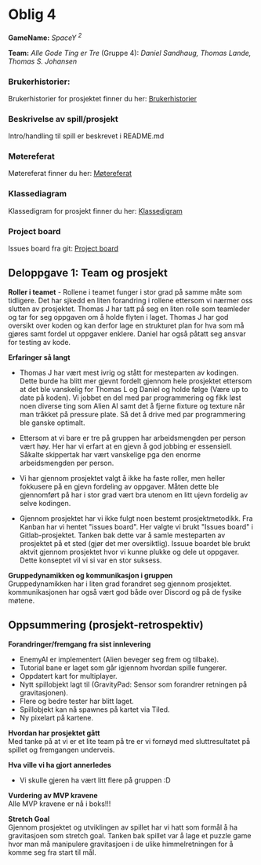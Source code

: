 # Oblig 4

**GameName:** *SpaceY <sup>2<sup/>*

**Team:** *Alle Gode Ting er Tre* (Gruppe 4): *Daniel Sandhaug, Thomas Lande, Thomas S. Johansen*

### Brukerhistorier: 
Brukerhistorier for prosjektet finner du her: [Brukerhistorier](Brukerhistorier.md)

### Beskrivelse av spill/prosjekt
Intro/handling til spill er beskrevet i README.md

### Møtereferat
Møtereferat finner du her: [Møtereferat](Møtereferat.md)

### Klassediagram
Klassedigram for prosjekt finner du her: [Klassedigram](Diagramavmain_Oblig3.png)

### Project board
Issues board fra git: [Project board](https://git.app.uib.no/group-4-team-2/inf112.22v.libgdx-template/-/boards)  

## Deloppgave 1: Team og prosjekt   

**Roller i teamet** - Rollene i teamet funger i stor grad på samme måte som tidligere. Det har sjkedd en liten forandring i rollene ettersom vi nærmer oss slutten av prosjektet. Thomas J har tatt på seg en liten rolle som teamleder og tar for seg oppgaven om å holde flyten i laget. Thomas J har god oversikt over koden og kan derfor lage en strukturet plan for hva som må gjøres samt fordel ut oppgaver enklere. Daniel har også påtatt seg ansvar for testing av kode.  

**Erfaringer så langt**  
- Thomas J har vært mest ivrig og stått for mesteparten av kodingen. Dette burde ha blitt mer gjevnt fordelt gjennom hele prosjektet ettersom at det ble vanskelig for Thomas L og Daniel og holde følge (Være up to date på koden). Vi jobbet en del med par programmering og fikk løst noen diverse ting som Alien AI samt det å fjerne fixture og texture når man tråkket på pressure plate. Så det å drive med par programmering ble ganske optimalt.

- Ettersom at vi bare er tre på gruppen har arbeidsmengden per person vært høy. Her har vi erfart at en gjevn å god jobbing er essensiell. Såkalte skippertak har vært vanskelige pga den enorme arbeidsmengden per person.  

- Vi har gjennom prosjektet valgt å ikke ha faste roller, men heller fokkusere på en gjevn fordeling av oppgaver. Måten dette ble gjennomført på har i stor grad vært bra utenom en litt ujevn fordelig av selve kodingen.  

- Gjennom prosjektet har vi ikke fulgt noen bestemt prosjektmetodikk. Fra Kanban har vi hentet "issues board". Her valgte vi brukt "Issues board" i Gitlab-prosjektet. Tanken bak dette var å samle mesteparten av prosjektet på et sted (gjør det mer oversiktlig). Issuue boardet ble brukt aktvit gjennom prosjektet hvor vi kunne plukke og dele ut oppgaver. Dette konseptet vil vi si var en stor suksess.

**Gruppedynamikken og kommunikasjon i gruppen**  
Gruppedynamikken har i liten grad forandret seg gjennom prosjektet. kommunikasjonen har også vært god både over Discord og på de fysike møtene.  

## Oppsummering (prosjekt-retrospektiv)  

**Forandringer/fremgang fra sist innlevering**  
- EnemyAI er implementert (Alien beveger seg frem og tilbake).  
- Tutorial bane er laget som går igjennom hvordan spille fungerer.  
- Oppdatert kart for multiplayer.
- Nytt spillobjekt lagt til (GravityPad: Sensor som forandrer retningen på gravitasjonen).  
- Flere og bedre tester har blitt laget.  
- Spillobjekt kan nå spawnes på kartet via Tiled.
- Ny pixelart på kartene. 

**Hvordan har prosjektet gått**   
Med tanke på at vi er et lite team på tre er vi fornøyd med sluttresultatet på spillet og fremgangen underveis.  

**Hva ville vi ha gjort annerledes**   
- Vi skulle gjeren ha vært litt flere på gruppen :D  

**Vurdering av MVP kravene**  
Alle MVP kravene er nå i boks!!!
  
**Stretch Goal**  
Gjennom prosjektet og utviklingen av spillet har vi hatt som formål å ha gravitasjoen som stretch goal. Tanken bak spillet var å lage et puzzle game hvor man må manipulere gravitasjoen i de ulike himmelretningen for å komme seg fra start til mål.  
